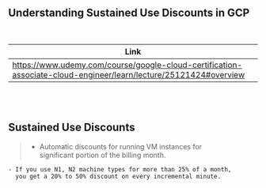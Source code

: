 ## Understanding Sustained Use Discounts in GCP

<br />

| Link |
| ---- |
| https://www.udemy.com/course/google-cloud-certification-associate-cloud-engineer/learn/lecture/25121424#overview |

<br />
<br />



## Sustained Use Discounts

> - Automatic discounts for running VM instances for <br />
    significant portion of the billing month.

```plaintext
- If you use N1, N2 machine types for more than 25% of a month,
  you get a 20% to 50% discount on every incremental minute.
```
